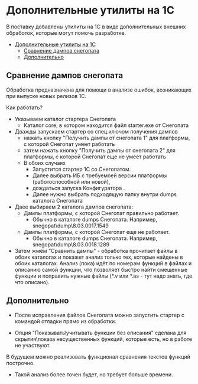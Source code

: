 ﻿# Дополнительные утилиты на 1С

В поставку добавлены утилиты на 1С в виде дополнительных внешних обработок, которые могут помочь разработке.

- [Дополнительные утилиты на 1С](#дополнительные-утилиты-на-1с)
  - [Сравнение дампов снегопата](#сравнение-дампов-снегопата)
  - [Дополнительно](#дополнительно)

## Сравнение дампов снегопата

Обработка предназначена для помощи в анализе ошибок, возникающих при выпуске новых релизов 1С.

Как работать?
- Указываем каталог стартера Снегопата
  - Каталог core, в котором находится файл starter.exe от Снегопата
- Дважды запускаем стартер со спец.ключом получения дампов
  - нажать кнопку "Получить дампы от снегопата 1" для платформы, с которой Снегопат умеет работать
  - затем нажать кнопку "Получить дампы от снегопата 2" для платформы, с которой Снегопат еще не умеет работать
  - В обоих случаях
    - Запустится стартер 1С со Снегопатом. 
    - Далее выбрать ИБ с требуемоей версии платформы (работоспособной или новой), 
    - дождаться запуска Конфигуратора .
    - Далее нужно выбрать подходящую папку внутри dumps каталога Снегопата
- Даее выбираем 2 каталога дампов снегопата:
	- Дампы платформы, с которой Снегопат правильно работает.
    	- Обычно в каталоге dumps Снегопата. Например, snegopat\dump\8.03.0017.1549
	- Дампы платформы, с которой Снегопат еще не работает.
    	- Обычно в каталоге dumps Снегопата. Например, snegopat\dump\8.03.0018.1289
- Затем жмём "Сравнить дампы" - обработка прочитает файлы в обоих каталогах и покажет анализ только тех,
   которые найдены в обоих каталогах.
   Анализ (пока) идёт по номерам функций в файлах и описанию самой функции,
   что позволяет быстро найти смещенные функции и поправить нужные файлы 
   (*.v или *.as - тут надо знать, где что описано).

## Дополнительно

- После исправления файлов Снегопата можно запустить стартер с командой отладки прямо из обработки.
  
- Опция "Показывать\учитывать функции без описания" сделана для скрытия\показа
   несущественных функций, которые есть, но в работе не участвуют.

В будущем можно реализовать функционал сравнения текстов функций построчно.
   - Такой анализ более точен будет, но требует больше времени.
